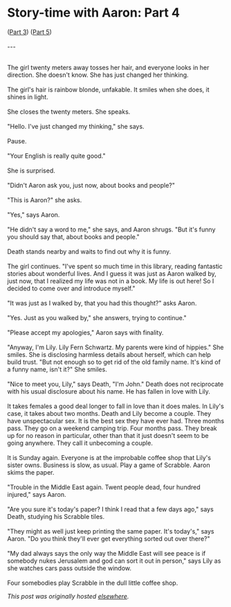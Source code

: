 # Story-time with Aaron: Part 4

<span class="Apple-style-span"><div>(<a href="http://planspace.blogspot.com/2010/04/story-time-with-aaron-part-3.html">Part 3</a>) (<a href="http://planspace.blogspot.com/2010/04/story-time-with-aaron-part-5.html">Part 5</a>)<br><br>---<br>
</div>
<div><br></div>The girl twenty meters away tosses her hair, and everyone looks in her direction. She doesn't know. She has just changed her thinking.<br><br>The girl's hair is rainbow blonde, unfakable.  It smiles when she does, it shines in light.<br><br>She closes the twenty meters. She speaks.<br><br>"Hello. I've just changed my thinking," she says.<br><br>Pause.<br><br>"Your English is really quite good."<br><br>She is surprised.<br><br>"Didn't Aaron ask you, just now, about books and people?"<br><br>"This is Aaron?" she asks.<br><br>"Yes," says Aaron.<br><br>"He didn't say a word to me," she says, and Aaron shrugs. "But it's funny you should say that, about books and people."<br><br>Death stands nearby and waits to find out why it is funny.<br><br>The girl continues. "I've spent so much time in this library, reading fantastic stories about wonderful lives. And I guess it was just as Aaron walked by, just now, that I realized my life was not in a book. My life is out here! So I decided to come over and introduce myself."<br><br>"It was just as I walked by, that you had this thought?" asks Aaron.<br><br>"Yes. Just as you walked by," she answers, trying to continue."<br><br>"Please accept my apologies," Aaron says with finality.<br><br>"Anyway, I'm Lily. Lily Fern Schwartz. My parents were kind of hippies." She smiles. She is disclosing harmless details about herself, which can help build trust. "But not enough so to get rid of the old family name. It's kind of a funny name, isn't it?" She smiles.<br><br>"Nice to meet you, Lily," says Death, "I'm John." Death does not reciprocate with his usual disclosure about his name. He has fallen in love with Lily.<br><br>It takes females a good deal longer to fall in love than it does males. In Lily's case, it takes about two months. Death and Lily become a couple. They have unspectacular sex. It is the best sex they have ever had. Three months pass. They go on a weekend camping trip. Four months pass. They break up for no reason in particular, other than that it just doesn't seem to be going anywhere. They call it unbecoming a couple.<br><br>It is Sunday again. Everyone is at the improbable coffee shop that Lily's sister owns. Business is slow, as usual. Play a game of Scrabble. Aaron skims the paper.<br><br>"Trouble in the Middle East again. Twent people dead, four hundred injured," says Aaron.<br><br>"Are you sure it's today's paper? I think I read that a few days ago," says Death, studying his Scrabble tiles.<br><br>"They might as well just keep printing the same paper. It's today's," says Aaron. "Do you think they'll ever get everything sorted out over there?"<br><br>"My dad always says the only way the Middle East will see peace is if somebody nukes Jerusalem and god can sort it out in person," says Lily as she watches cars pass outside the window.<br><br>Four somebodies play Scrabble in the dull little coffee shop.</span>


*This post was originally hosted [elsewhere](http://planspace.blogspot.com/2010/04/story-time-with-aaron-part-4.html).*
